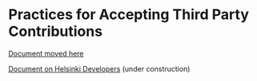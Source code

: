
# Practices for Accepting Third Party Contributions

[Document moved here](docs/accepting-contributions.md)

[Document on Helsinki Developers](https://developer.hel.ninja/accepting-contributions) (under construction)
